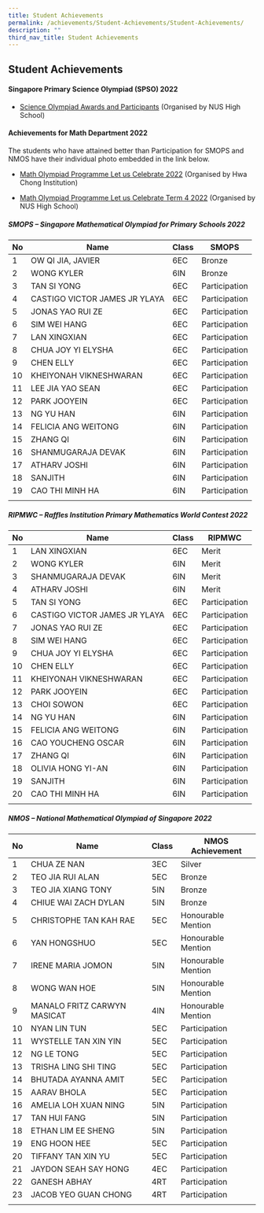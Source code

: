 ```yaml
---
title: Student Achievements
permalink: /achievements/Student-Achievements/Student-Achievements/
description: ""
third_nav_title: Student Achievements
---
```



## Student Achievements



#### Singapore Primary Science Olympiad (SPSO) 2022
* [Science Olympiad Awards and Participants](/files/Science_Olympiad_Awards.pdf) (Organised by NUS High School) 

#### Achievements for Math Department 2022

The students who have attained better than Participation for SMOPS and NMOS have their individual photo embedded in the link below. 

* [Math Olympiad Programme Let us Celebrate 2022](/files/Math_Olympiad_Programme_Lets_Celebrate-2022.pdf) (Organised by Hwa Chong Institution)

 *   [Math Olympiad Programme Let us Celebrate Term 4 2022](/files/Math_Olympiad_Programme_Term4_2022.pdf) (Organised by NUS High School)

<!-- #### Awards and Participants -->
##### SMOPS – Singapore Mathematical Olympiad for Primary Schools 2022<br>

| No | Name | Class | SMOPS |
|---|---|---|---|
| 1 | OW QI JIA, JAVIER | 6EC | Bronze |
| 2 | WONG KYLER | 6IN | Bronze |
| 3 | TAN SI YONG | 6EC | Participation |
| 4 | CASTIGO VICTOR JAMES JR YLAYA | 6EC | Participation |
| 5 | JONAS YAO RUI ZE | 6EC | Participation |
| 6 | SIM WEI HANG | 6EC | Participation |
| 7 | LAN XINGXIAN | 6EC | Participation |
| 8 | CHUA JOY YI ELYSHA | 6EC | Participation |
| 9 | CHEN ELLY | 6EC | Participation |
| 10 | KHEIYONAH VIKNESHWARAN | 6EC | Participation |
| 11 | LEE JIA YAO SEAN | 6EC | Participation |
| 12 | PARK JOOYEIN | 6EC | Participation |
| 13 | NG YU HAN | 6IN | Participation |
| 14 | FELICIA ANG WEITONG | 6IN | Participation |
| 15 | ZHANG QI | 6IN | Participation |
| 16 | SHANMUGARAJA DEVAK | 6IN | Participation |
| 17 | ATHARV JOSHI | 6IN | Participation |
| 18 | SANJITH | 6IN | Participation |
| 19 | CAO THI MINH HA | 6IN | Participation |
|      |                                 |       |                        |

##### RIPMWC – Raffles Institution Primary Mathematics World Contest 2022 <br>

| No | Name | Class | RIPMWC |
|---|---|---|---|
| 1 | LAN XINGXIAN | 6EC | Merit |
| 2 | WONG KYLER | 6IN | Merit |
| 3 | SHANMUGARAJA DEVAK | 6IN | Merit |
| 4 | ATHARV JOSHI | 6IN | Merit |
| 5 | TAN SI YONG | 6EC | Participation |
| 6 | CASTIGO VICTOR JAMES JR YLAYA | 6EC | Participation |
| 7 | JONAS YAO RUI ZE | 6EC | Participation |
| 8 | SIM WEI HANG | 6EC | Participation |
| 9 | CHUA JOY YI ELYSHA | 6EC | Participation |
| 10 | CHEN ELLY | 6EC | Participation |
| 11 | KHEIYONAH VIKNESHWARAN | 6EC | Participation |
| 12 | PARK JOOYEIN | 6EC | Participation |
| 13 | CHOI SOWON | 6EC | Participation |
| 14 | NG YU HAN | 6IN | Participation |
| 15 | FELICIA ANG WEITONG | 6IN | Participation |
| 16 | CAO YOUCHENG OSCAR | 6IN | Participation |
| 17 | ZHANG QI | 6IN | Participation |
| 18 | OLIVIA HONG YI-AN | 6IN | Participation |
| 19 | SANJITH | 6IN | Participation |
| 20 | CAO THI MINH HA | 6IN | Participation |
|      |                                 |        |                       |


##### NMOS – National Mathematical Olympiad of Singapore 2022

| No | Name | Class | NMOS Achievement |
|---|---|---|---|
| 1 | CHUA ZE NAN | 3EC | Silver |
| 2 | TEO JIA RUI ALAN | 5EC | Bronze |
| 3 | TEO JIA XIANG TONY | 5IN | Bronze |
| 4 | CHIUE WAI ZACH DYLAN | 5IN | Bronze |
| 5 | CHRISTOPHE TAN KAH RAE | 5EC | Honourable Mention |
| 6 | YAN HONGSHUO | 5EC | Honourable Mention |
| 7 | IRENE MARIA JOMON | 5IN | Honourable Mention |
| 8 | WONG WAN HOE | 5IN | Honourable Mention |
| 9 | MANALO FRITZ CARWYN MASICAT | 4IN | Honourable Mention |
| 10 | NYAN LIN TUN | 5EC | Participation |
| 11 | WYSTELLE TAN XIN YIN | 5EC | Participation |
| 12 | NG LE TONG | 5EC | Participation |
| 13 | TRISHA LING SHI TING | 5EC | Participation |
| 14 | BHUTADA AYANNA AMIT | 5EC | Participation |
| 15 | AARAV BHOLA | 5EC | Participation |
| 16 | AMELIA LOH XUAN NING | 5IN | Participation |
| 17 | TAN HUI FANG | 5IN | Participation |
| 18 | ETHAN LIM EE SHENG | 5IN | Participation |
| 19 | ENG HOON HEE | 5EC | Participation |
| 20 | TIFFANY TAN XIN YU | 5EC | Participation |
| 21 | JAYDON SEAH SAY HONG | 4EC | Participation |
| 22 | GANESH ABHAY | 4RT | Participation |
| 23 | JACOB YEO GUAN CHONG | 4RT | Participation |
|      |                                                 |        |                       |